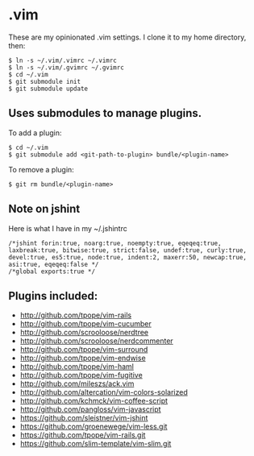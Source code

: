 # .vim

These are my opinionated .vim settings.  I clone it to my home directory, then:

    $ ln -s ~/.vim/.vimrc ~/.vimrc
    $ ln -s ~/.vim/.gvimrc ~/.gvimrc
    $ cd ~/.vim
    $ git submodule init
    $ git submodule update

## Uses submodules to manage plugins. 

To add a plugin:

    $ cd ~/.vim
    $ git submodule add <git-path-to-plugin> bundle/<plugin-name>

To remove a plugin:

    $ git rm bundle/<plugin-name>

## Note on jshint

Here is what I have in my ~/.jshintrc

    /*jshint forin:true, noarg:true, noempty:true, eqeqeq:true, laxbreak:true, bitwise:true, strict:false, undef:true, curly:true, devel:true, es5:true, node:true, indent:2, maxerr:50, newcap:true, asi:true, eqeqeq:false */
    /*global exports:true */

## Plugins included:

* http://github.com/tpope/vim-rails
* http://github.com/tpope/vim-cucumber
* http://github.com/scrooloose/nerdtree
* http://github.com/scrooloose/nerdcommenter
* http://github.com/tpope/vim-surround
* http://github.com/tpope/vim-endwise
* http://github.com/tpope/vim-haml
* http://github.com/tpope/vim-fugitive
* http://github.com/mileszs/ack.vim
* http://github.com/altercation/vim-colors-solarized
* http://github.com/kchmck/vim-coffee-script
* http://github.com/pangloss/vim-javascript
* https://github.com/sleistner/vim-jshint
* https://github.com/groenewege/vim-less.git
* https://github.com/tpope/vim-rails.git
* https://github.com/slim-template/vim-slim.git
